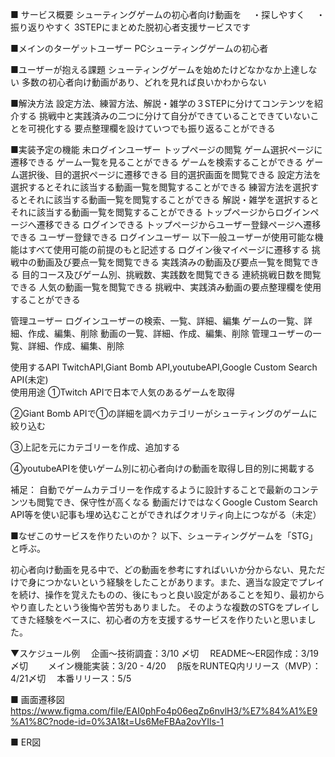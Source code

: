 ■ サービス概要
シューティングゲームの初心者向け動画を
　・探しやすく
　・振り返りやすく
3STEPにまとめた脱初心者支援サービスです

■メインのターゲットユーザー
  PCシューティングゲームの初心者


■ユーザーが抱える課題
 シューティングゲームを始めたけどなかなか上達しない
 多数の初心者向け動画があり、どれを見れば良いかわからない


■解決方法
  設定方法、練習方法、解説・雑学の３STEPに分けてコンテンツを紹介する
  挑戦中と実践済みの二つに分けて自分ができていることできていないことを可視化する
  要点整理欄を設けていつでも振り返ることができる

■実装予定の機能
未ログインユーザー
	トップページの閲覧
		ゲーム選択ページに遷移できる
			ゲーム一覧を見ることができる
			ゲームを検索することができる
			ゲーム選択後、目的選択ページに遷移できる
				目的選択画面を閲覧できる
				設定方法を選択するとそれに該当する動画一覧を閲覧することができる
				練習方法を選択するとそれに該当する動画一覧を閲覧することができる
				解説・雑学を選択するとそれに該当する動画一覧を閲覧することができる
		トップページからログインページへ遷移できる
			ログインできる
		トップページからユーザー登録ページへ遷移できる
			ユーザー登録できる
ログインユーザー
以下一般ユーザーが使用可能な機能はすべて使用可能の前提のもと記述する
	ログイン後マイページに遷移する
		挑戦中の動画及び要点一覧を閲覧できる
		実践済みの動画及び要点一覧を閲覧できる
		目的コース及びゲーム別、挑戦数、実践数を閲覧できる
		連続挑戦日数を閲覧できる
		人気の動画一覧を閲覧できる
	挑戦中、実践済み動画の要点整理欄を使用することができる

管理ユーザー
	ログインユーザーの検索、一覧、詳細、編集
	ゲームの一覧、詳細、作成、編集、削除
	動画の一覧、詳細、作成、編集、削除
	管理ユーザーの一覧、詳細、作成、編集、削除
	
使用するAPI
	TwitchAPI,Giant Bomb API,youtubeAPI,Google Custom Search API(未定)				
使用用途
  ①Twitch APIで日本で人気のあるゲームを取得

  ②Giant Bomb APIで①の詳細を調べカテゴリーがシューティングのゲームに絞り込む

  ③上記を元にカテゴリーを作成、追加する

  ④youtubeAPIを使いゲーム別に初心者向けの動画を取得し目的別に掲載する

  補足：
  自動でゲームカテゴリーを作成するように設計することで最新のコンテンツも閲覧でき、保守性が高くなる
  動画だけではなくGoogle Custom Search API等を使い記事も埋め込むことができればクオリティ向上につながる（未定）

■なぜこのサービスを作りたいのか？
以下、シューティングゲームを「STG」と呼ぶ。

初心者向け動画を見る中で、どの動画を参考にすればいいか分からない、見ただけで身につかないという経験をしたことがあります。また、適当な設定でプレイを続け、操作を覚えたものの、後にもっと良い設定があることを知り、最初からやり直したという後悔や苦労もありました。
そのような複数のSTGをプレイしてきた経験をベースに、初心者の方を支援するサービスを作りたいと思いました。

▼スケジュール例
　企画〜技術調査：3/10 〆切
　README〜ER図作成：3/19〆切　
　メイン機能実装：3/20 - 4/20
　β版をRUNTEQ内リリース（MVP）：4/21〆切 
　本番リリース：5/5

■ 画面遷移図
https://www.figma.com/file/EAI0phFo4p06eqZp6nvlH3/%E7%84%A1%E9%A1%8C?node-id=0%3A1&t=Us6MeFBAa2ovYIls-1

■ ER図